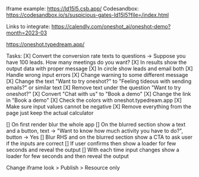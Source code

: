 Iframe example: https://ld15l5.csb.app/
Codesandbox: https://codesandbox.io/s/suspicious-gates-ld15l5?file=/index.html



Links to integrate: 
https://calendly.com/oneshot_ai/oneshot-demo?month=2023-03

https://oneshot.typedream.app/


Tasks:
[X] Convert the conversion rate texts to questions -> Suppose you have 100 leads. How many meetings do you want?
[X] In results show the output data with proper message
[X] In circle show leads and email both
[X] Handle wrong input errors
[X] Change warning to some different message
[X] Change the text "Want to try oneshot?" to "Feeling tideous with sending emails?" or similar text
[X] Remove text under the question "Want to try oneshot?"
[X] Convert "Chat with us" to "Book a demo"
[X] Change the link in "Book a demo"
[X] Check the colors with oneshot.typedream.app
[X] Make sure input values cannot be negative
[X] Remove everything from the page just keep the actual calculator


[] On first render blur the whole app
[] On the blurred section show a text and a button, text -> "Want to know how much activity you have to do?", button -> Yes
[] Blur RHS and on the blurred section show a CTA to ask user if the inputs are correct
[] If user confirms then show a loader for few seconds and reveal the output
[] With each time input changes show a loader for few seconds and then reveal the output


Change iframe look > Publish > Resource only

<style>
    @media(max-width: 768px){
        #activity_calculator__custom_container{
            height: fit-content;
        }
    }
</style>